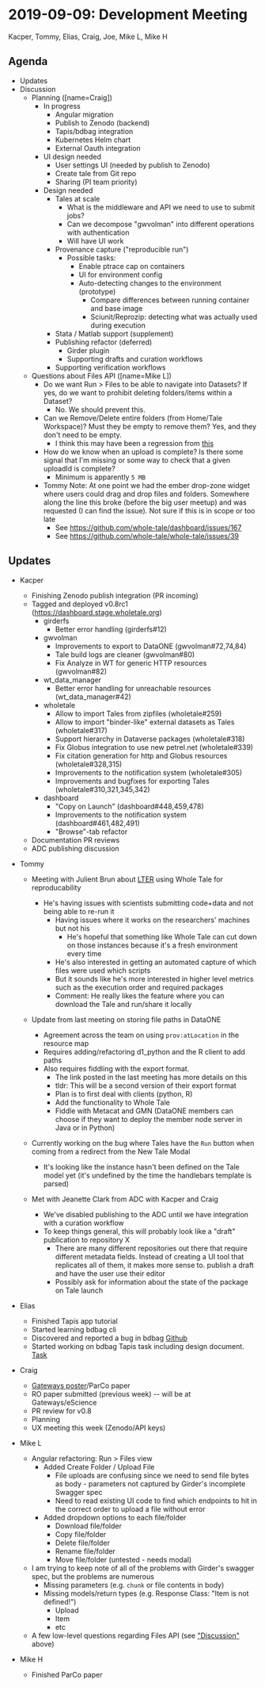 2019-09-09: Development Meeting
===============================
Kacper, Tommy, Elias, Craig, Joe, Mike L, Mike H

Agenda
------
* Updates
* Discussion
    * Planning ([name=Craig])
        * In progress
            * Angular migration
            * Publish to Zenodo (backend)
            * Tapis/bdbag integration
            * Kubernetes Helm chart
            * External Oauth integration
        * UI design needed
            * User settings UI (needed by publish to Zenodo)
            * Create tale from Git repo
            * Sharing (PI team priority)
        * Design needed
            * Tales at scale
                * What is the middleware and API we need to use to submit jobs?
                * Can we decompose "gwvolman" into different operations with authentication
                * Will have UI work
            * Provenance capture ("reproducible run")
                * Possible tasks:
                    * Enable ptrace cap on containers
                    * UI for environment config
                    * Auto-detecting changes to the environment (prototype)
                        * Compare differences between running container and base image
                        * Sciunit/Reprozip: detecting what was actually used during execution
            * Stata / Matlab support (supplement)
            * Publishing refactor (deferred)
                * Girder plugin
                * Supporting drafts and curation workflows
            * Supporting verification workflows
    * Questions about Files API ([name=Mike L])
        * Do we want Run > Files to be able to navigate into Datasets? If yes, do we want to prohibit deleting folders/items within a Dataset?
            * No. We should prevent this.
        * Can we Remove/Delete entire folders (from Home/Tale Workspace)? Must they be empty to remove them? Yes, and they don't need to be empty.
            * I think this may have been a regression from [this](https://github.com/whole-tale/dashboard/pull/492)
        * How do we know when an upload is complete? Is there some signal that I'm missing or some way to check that a given uploadId is complete?
            * Minimum is apparently `5 MB`
        * Tommy Note: At one point we had the ember drop-zone widget where users could drag and drop files and folders. Somewhere along the line this broke (before the big user meetup) and was requested (I can find the issue). Not sure if this is in scope or too late
            * See https://github.com/whole-tale/dashboard/issues/167
            * See https://github.com/whole-tale/whole-tale/issues/39

Updates
-------

* Kacper
    * Finishing Zenodo publish integration (PR incoming)
    * Tagged and deployed v0.8rc1 (https://dashboard.stage.wholetale.org)
        * girderfs
            * Better error handling (girderfs#12)
        * gwvolman
            * Improvements to export to DataONE (gwvolman#72,74,84)
            * Tale build logs are cleaner (gwvolman#80)
            * Fix Analyze in WT for generic HTTP resources (gwvolman#82)
        * wt_data_manager
            * Better error handling for unreachable resources (wt_data_manager#42)
        * wholetale
            * Allow to import Tales from zipfiles (wholetale#259)
            * Allow to import "binder-like" external datasets as Tales (wholetale#317)
            * Support hierarchy in Dataverse packages (wholetale#318)
            * Fix Globus integration to use new petrel.net (wholetale#339)
            * Fix citation generation for http and Globus resources (wholetale#328,315)
            * Improvements to the notification system (wholetale#305)
            * Improvements and bugfixes for exporting Tales (wholetale#310,321,345,342)
        * dashboard
            * "Copy on Launch" (dashboard#448,459,478)
            * Improvements to the notification system (dashboard#461,482,491)
            * "Browse"-tab refactor
    * Documentation PR reviews
    * ADC publishing discussion

* Tommy
    * Meeting with Julient Brun about [LTER](https://lternet.edu/) using Whole Tale for reproducability
        * He's having issues with scientists submitting code+data and not being able to re-run it
            * Having issues where it works on the researchers' machines but not his
                * He's hopeful that something like Whole Tale can cut down on those instances because it's a fresh environment every time
            * He's also interested in getting an automated capture of which files were used which scripts
            * But it sounds like he's more interested in higher level metrics such as the execution order and required packages
            * Comment: He really likes the feature where you can download the Tale and run/share it locally

    * Update from last meeting on storing file paths in DataONE
        * Agreement across the team on using ``prov:atLocation`` in the resource map
        * Requires adding/refactoring d1_python and the R client to add paths
        * Also requires fiddling with the export format.
            * The link posted in the last meeting has more details on this
            * tldr: This will be a second version of their export format
            * Plan is to first deal with clients (python, R)
            * Add the functionality to Whole Tale
            * Fiddle with Metacat and GMN (DataONE members can choose if they want to deploy the member node server in Java or in Python)
    * Currently working on the bug where Tales have the ``Run`` button when coming from a redirect from the New Tale Modal
        * It's looking like the instance hasn't been defined on the Tale model yet (it's undefined by the time the handlebars template is parsed)
    * Met with Jeanette Clark from ADC with Kacper and Craig
        * We've disabled publishing to the ADC until we have integration with a curation workflow
        * To keep things general, this will probably look like a "draft" publication to repository X
            * There are many different repositories out there that require different metadata fields. Instead of creating a UI tool that replicates all of them, it makes more sense to. publish a draft and have the user use their editor
            * Possibly ask for information about the state of the package on Tale launch

* Elias
    * Finished Tapis app tutorial
    * Started learning bdbag cli
    * Discovered and reported a bug in bdbag [Github](https://github.com/whole-tale/bdbag/issues/2)
    * Started working on bdbag Tapis task including design document. [Task](https://github.com/whole-tale/bdbag/issues/1)

* Craig
    * [Gateways poster](https://docs.google.com/presentation/d/1ha2OmlqFO89VpLlguVMUgD0EUX9maBTyGM7Xn3JgALQ/edit)/ParCo paper
    * RO paper submitted (previous week) -- will be at Gateways/eScience
    * PR review for v0.8
    * Planning
    * UX meeting this week (Zenodo/API keys)

* Mike L
    * Angular refactoring: Run > Files view
        * Added Create Folder / Upload File
            * File uploads are confusing since we need to send file bytes as body - parameters not captured by Girder's incomplete Swagger spec
            * Need to read existing UI code to find which endpoints to hit in the correct order to upload a file without error
        * Added dropdown options to each file/folder
            * Download file/folder
            * Copy file/folder
            * Delete file/folder
            * Rename file/folder
            * Move file/folder (untested - needs modal)
    * I am trying to keep note of all of the problems with Girder's swagger spec, but the problems are numerous
        * Missing parameters (e.g. `chunk` or file contents in body)
        * Missing models/return types (e.g. Response Class: "Item is not defined!")
            * Upload
            * Item
            * etc
    * A few low-level questions regarding Files API (see ["Discussion"](#agenda) above)

* Mike H
    * Finished ParCo paper
